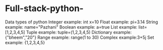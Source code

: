 # Full-stack-python-
Data types of python
Integer   example: int x=10
Float      example: pi=3.14
String    example: name="Pazhani"
Boolean  example: a=true
List         example: list=[1,2,3,4,5]
Tuple      example: tuple=(1,2,3,4,5)
Dictionary  example: {"bheem","20"}
Range  example: range(1 to 30)
Complex example:3+5j
Set example: {1,2,3,4,5}
